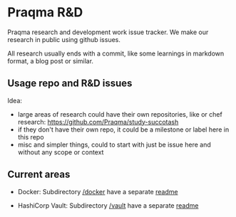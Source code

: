 # Praqma R&D

Praqma research and development work issue tracker. We make our research in public using github issues.

All research usually ends with a commit, like some learnings in markdown format, a blog post or similar.


## Usage repo and R&D issues

Idea:

* large areas of research could have their own repositories, like or chef research: https://github.com/Praqma/study-succotash
* if they don't have their own repo, it could be a milestone or label here in this repo
* misc and simpler things, could to start with just be issue here and without any scope or context


## Current areas

* Docker: Subdirectory [/docker](/docker) have a separate [readme](/docker/README.md)

* HashiCorp Vault: Subdirectory [/vault](/vault) have a separate [readme](/vault/README.md)
